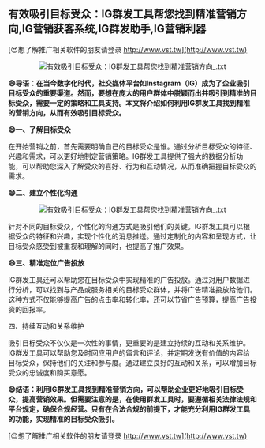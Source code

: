 ## **有效吸引目标受众：IG群发工具帮您找到精准营销方向,IG营销获客系统,IG群发助手,IG营销利器**

[😍想了解推广相关软件的朋友请登录 http://www.vst.tw](http://www.vst.tw)

 <center><img src="https://vst.tw/MP4/tuiguang/png/5.png" alt="有效吸引目标受众：IG群发工具帮您找到精准营销方向_.txt"></center>

**😄导语：在当今数字化时代，社交媒体平台如Instagram（IG）成为了企业吸引目标受众的重要渠道。然而，要想在庞大的用户群体中脱颖而出并吸引到精准的目标受众，需要一定的策略和工具支持。本文将介绍如何利用IG群发工具找到精准的营销方向，从而有效吸引目标受众。**

**😄一、了解目标受众**

在开始营销之前，首先需要明确自己的目标受众是谁。通过分析目标受众的特征、兴趣和需求，可以更好地制定营销策略。IG群发工具提供了强大的数据分析功能，可以帮助您深入了解受众的喜好、行为和互动情况，从而准确把握目标受众的需求。

**😄二、建立个性化沟通**

 <center><img src="https://vst.tw/MP4/tuiguang/png/8.png" alt="有效吸引目标受众：IG群发工具帮您找到精准营销方向_.txt"></center>

针对不同的目标受众，个性化的沟通方式是吸引他们的关键。IG群发工具可以根据受众的特征和兴趣，实现个性化的消息推送。通过定制化的内容和呈现方式，让目标受众感受到被重视和理解的同时，也提高了推广效果。

**😄三、精准定位广告投放**

IG群发工具还可以帮助您在目标受众中实现精准的广告投放。通过对用户数据进行分析，可以找到与产品或服务相关的目标受众群体，并将广告精准投放给他们。这种方式不仅能够提高广告的点击率和转化率，还可以节省广告预算，提高广告投资的回报率。

四、持续互动和关系维护

吸引目标受众不仅仅是一次性的事情，更重要的是建立持续的互动和关系维护。IG群发工具可以帮助您及时回应用户的留言和评论，并定期发送有价值的内容给目标受众，保持他们的关注和参与度。通过建立良好的互动和关系，可以增加目标受众的忠诚度和购买意愿。

**😄结语：利用IG群发工具找到精准营销方向，可以帮助企业更好地吸引目标受众，提高营销效果。但需要注意的是，在使用群发工具时，要遵循相关法律法规和平台规定，确保合规经营。只有在合法合规的前提下，才能充分利用IG群发工具的功能，实现精准的目标受众吸引。**

[😍想了解推广相关软件的朋友请登录 http://www.vst.tw](http://www.vst.tw)



